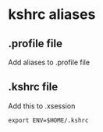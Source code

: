 # kshrc aliases

## .profile file
Add aliases to .profile file

## .kshrc file
Add this to .xsession
```shell
export ENV=$HOME/.kshrc
```
